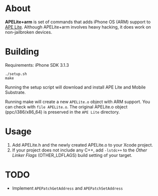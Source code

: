 About
=====

**APELite+arm** is set of commands that adds iPhone OS (ARM) support to [APE Lite][1]. Although APELite+arm involves heavy hacking, it does work on non-jailbroken devices.

Building
========

Requirements: iPhone SDK 3.1.3

    ./setup.sh
    make

Running the setup script will download and install APE Lite and Mobile Substrate.

Running make will create a new `APELite.o` object with ARM support. You can check with `file APELite.o`. The original APELite.o object (ppc/i386/x86_64) is preserved in the `APE Lite` directory.

Usage
=====

 1. Add APELite.h and the newly created APELite.o to your Xcode project.
 2. If your project does not include any C++, add `-lstdc++` to the *Other Linker Flags* (OTHER_LDFLAGS) build setting of your target.

TODO
====

 * Implement `APEPatchGetAddress` and `APEPatchSetAddress`

[1]: http://www.unsanity.com/haxies/apesdk
